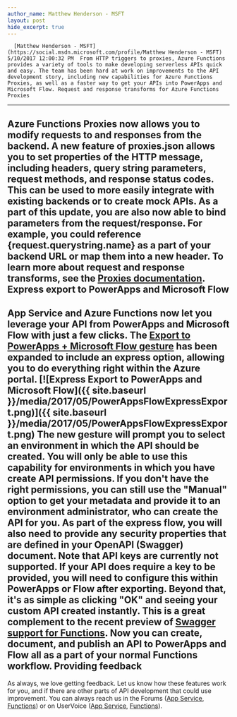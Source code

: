 ```yaml
---
author_name: Matthew Henderson - MSFT
layout: post
hide_excerpt: true
---
```

      [Matthew Henderson - MSFT](https://social.msdn.microsoft.com/profile/Matthew Henderson - MSFT)  5/10/2017 12:00:32 PM  From HTTP triggers to proxies, Azure Functions provides a variety of tools to make developing serverless APIs quick and easy. The team has been hard at work on improvements to the API development story, including new capabilities for Azure Functions Proxies, as well as a faster way to get your APIs into PowerApps and Microsoft Flow. Request and response transforms for Azure Functions Proxies
-----------------------------------------------------------

 Azure Functions Proxies now allows you to modify requests to and responses from the backend. A new feature of proxies.json allows you to set properties of the HTTP message, including headers, query string parameters, request methods, and response status codes. This can be used to more easily integrate with existing backends or to create mock APIs. As a part of this update, you are also now able to bind parameters from the request/response. For example, you could reference {request.querystring.name} as a part of your backend URL or map them into a new header. To learn more about request and response transforms, see the [Proxies documentation](https://docs.microsoft.com/azure/azure-functions/functions-proxies). Express export to PowerApps and Microsoft Flow
----------------------------------------------

 App Service and Azure Functions now let you leverage your API from PowerApps and Microsoft Flow with just a few clicks. The [Export to PowerApps + Microsoft Flow gesture](https://docs.microsoft.com/azure/app-service/app-service-export-api-to-powerapps-and-flow) has been expanded to include an express option, allowing you to do everything right within the Azure portal. [![Express Export to PowerApps and Microsoft Flow]({{ site.baseurl }}/media/2017/05/PowerAppsFlowExpressExport.png)]({{ site.baseurl }}/media/2017/05/PowerAppsFlowExpressExport.png) The new gesture will prompt you to select an environment in which the API should be created. You will only be able to use this capability for environments in which you have create API permissions. If you don't have the right permissions, you can still use the "Manual" option to get your metadata and provide it to an environment administrator, who can create the API for you. As part of the express flow, you will also need to provide any security properties that are defined in your OpenAPI (Swagger) document. Note that API keys are currently not supported. If your API does require a key to be provided, you will need to configure this within PowerApps or Flow after exporting. Beyond that, it's as simple as clicking "OK" and seeing your custom API created instantly. This is a great complement to the recent preview of [Swagger support for Functions](https://blogs.msdn.microsoft.com/appserviceteam/2017/03/30/announcing-functions-swagger-support/). Now you can create, document, and publish an API to PowerApps and Flow all as a part of your normal Functions workflow. Providing feedback
------------------

 As always, we love getting feedback. Let us know how these features work for you, and if there are other parts of API development that could use improvement. You can always reach us in the Forums ([App Service](https://social.msdn.microsoft.com/Forums/azure/en-US/home?forum=windowsazurewebsitespreview), [Functions](https://social.msdn.microsoft.com/Forums/en-US/home?forum=AzureFunctions)) or on UserVoice ([App Service](https://feedback.azure.com/forums/287595-api-apps), [Functions](https://feedback.azure.com/forums/355860-azure-functions/filters/top)).      